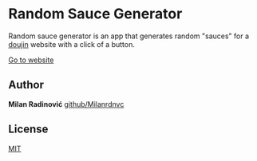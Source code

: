 # Random Sauce Generator

Random sauce generator is an app that generates random "sauces" for a [doujin](https://www.urbandictionary.com/define.php?term=doujin) website with a click of a button.

[Go to website](https://milanrdnvc.github.io/random-sauce-generator/)

## Author

**Milan Radinović**
[github/Milanrdnvc](https://github.com/Milanrdnvc)

## License
[MIT](https://choosealicense.com/licenses/mit/)
